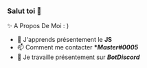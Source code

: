 ### Salut toi 👋
✨ A Propos De Moi : )
- 📐 J'apprends présentement le __**JS**__
- 📫 Comment me contacter __**Master#0005*__
- 🌱 Je travaille présentement sur __*BotDiscord*__


<!--
**Im2Master/Im2Master** is a ✨ _special_ ✨ repository because its `README.md` (this file) appears on your GitHub profile.



